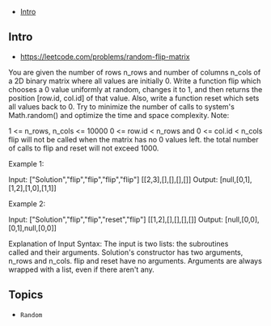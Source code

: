- [Intro](#intro)

## Intro

- https://leetcode.com/problems/random-flip-matrix

You are given the number of rows n_rows and number of columns n_cols of a 2D binary matrix where all values are initially 0. Write a function flip which chooses a 0 value uniformly at random, changes it to 1, and then returns the position [row.id, col.id] of that value. Also, write a function reset which sets all values back to 0. Try to minimize the number of calls to system's Math.random() and optimize the time and space complexity.
Note:

1 <= n_rows, n_cols <= 10000
0 <= row.id < n_rows and 0 <= col.id < n_cols
flip will not be called when the matrix has no 0 values left.
the total number of calls to flip and reset will not exceed 1000.

Example 1:

Input: 
["Solution","flip","flip","flip","flip"]
[[2,3],[],[],[],[]]
Output: [null,[0,1],[1,2],[1,0],[1,1]]


Example 2:

Input: 
["Solution","flip","flip","reset","flip"]
[[1,2],[],[],[],[]]
Output: [null,[0,0],[0,1],null,[0,0]]

Explanation of Input Syntax:
The input is two lists: the subroutines called and their arguments. Solution's constructor has two arguments, n_rows and n_cols. flip and reset have no arguments. Arguments are always wrapped with a list, even if there aren't any.


## Topics

- `Random`


